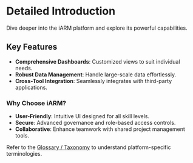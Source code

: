 # Detailed Introduction

Dive deeper into the iARM platform and explore its powerful capabilities.

## Key Features
- **Comprehensive Dashboards**: Customized views to suit individual needs.
- **Robust Data Management**: Handle large-scale data effortlessly.
- **Cross-Tool Integration**: Seamlessly integrates with third-party applications.

### Why Choose iARM?
- **User-Friendly**: Intuitive UI designed for all skill levels.
- **Secure**: Advanced governance and role-based access controls.
- **Collaborative**: Enhance teamwork with shared project management tools.

Refer to the [Glossary / Taxonomy](glossary-taxonomy.md) to understand platform-specific terminologies.
